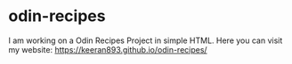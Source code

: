 # odin-recipes
I am working on a Odin Recipes Project in simple HTML.
Here you can visit my website:
https://keeran893.github.io/odin-recipes/